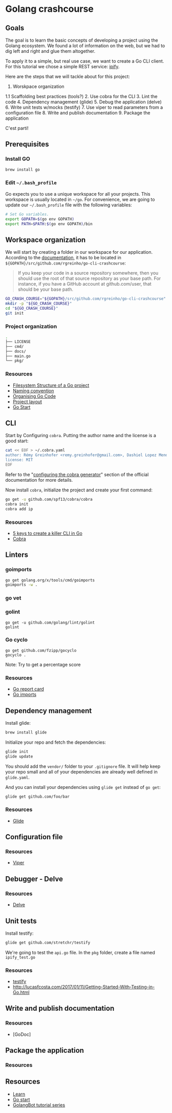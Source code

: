 # Golang crashcourse

## Goals

The goal is to learn the basic concepts of developing a project using the Golang ecosystem. We found a lot of
information on the web, but we had to dig left and right and glue them altogether.

To apply it to a simple, but real use case, we want to create a Go CLI client. For this tutorial we chose a simple REST
service: [ipify](https://www.ipify.org/).

Here are the steps that we will tackle about for this project:
1. Worskpace organization

  1.1 Scaffolding best practices (tools?)
2. Use cobra for the CLI
3. Lint the code
4. Dependency management (glide)
5. Debug the application (delve)
6. Write unit tests w/mocks (testify)
7. Use viper to read parameters from a configuration file
8. Write and publish documentation
9. Package the application

C'est parti!

## Prerequisites

### Install GO
```bash
brew install go
```

### Edit `~/.bash_profile`

Go expects you to use a unique workspace for all your projects. This workspace is usually located in `~/go`.
For convenience, we are going to update our  `~/.bash_profile` file with the following variables:
```bash
# Set Go variables.
export GOPATH=$(go env GOPATH)
export PATH=$PATH:$(go env GOPATH)/bin
```

## Workspace organization

We will start by creating a folder in our workspace for our application. According to the
[documentation](https://golang.org/doc/code.html#ImportPaths), it has to be located in
`${GOPATH}/src/github.com/rgreinho/go-cli-crashcourse`:
> If you keep your code in a source repository somewhere, then you should use the root of that source repository as your base path. For instance, if you have a GitHub account at github.com/user, that should be your base path.

```bash
GO_CRASH_COURSE="${GOPATH}/src/github.com/rgreinho/go-cli-crashcourse"
mkdir -p "${GO_CRASH_COURSE}"
cd "${GO_CRASH_COURSE}"
git init
```

### Project organization

```bash
.
├── LICENSE
├── cmd/
├── docs/
├── main.go
└── pkg/
```

### Resources

* [Filesystem Structure of a Go project](https://flaviocopes.com/go-filesystem-structure/)
* [Naming convention](https://talks.golang.org/2014/names.slide#1)
* [Organising Go Code](https://talks.golang.org/2014/organizeio.slide#11)
* [Project layout](https://github.com/golang-standards/project-layout)
* [Go Start](https://github.com/alco/gostart#motivation)
## CLI

Start by Configuring `cobra`. Putting the author name and the license is a good start:
```bash
cat << EOF > ~/.cobra.yaml
author: Rémy Greinhofer <remy.greinhofer@gmail.com>, Dashiel Lopez Mendez <hi@dashiel.me>
license: MIT
EOF
```
Refer to the "[configuring the cobra generator](https://github.com/spf13/cobra/blob/master/cobra/README.md)" section of
the official documentation for more details.

Now install `cobra`, initialize the project and create your first command:
```bash
go get -u github.com/spf13/cobra/cobra
cobra init
cobra add ip
```

### Resources

* [5 keys to create a killer CLI in Go](https://blog.alexellis.io/5-keys-to-a-killer-go-cli/)
* [Cobra](https://github.com/spf13/cobra)

## Linters

### goimports

```bash
go get golang.org/x/tools/cmd/goimports
goimports -w .
```

### go vet

### golint

```
go get -u github.com/golang/lint/golint
golint
```

### Go cyclo

```
go get github.com/fzipp/gocyclo
gocyclo .
```

Note: Try to get a percentage score

### Resources

* [Go report card](https://goreportcard.com/)
* [Go imports](https://godoc.org/golang.org/x/tools/cmd/goimports)

## Dependency management

Install glide:
```bash
brew install glide
```

Initialize your repo and fetch the dependencies:
```bash
glide init
glide update
```

You should add the `vendor/` folder to your `.gitignore` file. It will help keep your repo small and all of your
dependencies are already well defined in `glide.yaml`.

And you can install your dependencies using `glide get` instead of `go get`:
```bash
glide get github.com/foo/bar
```

### Resources

* [Glide](https://glide.sh)

## Configuration file

### Resources

* [Viper](https://github.com/spf13/viper)

## Debugger - Delve

### Resources

* [Delve](https://github.com/derekparker/delve)

## Unit tests

Install testify:
```bash
glide get github.com/stretchr/testify
```

We're going to test the `api.go` file. In the `pkg` folder, create a file named `ipify_test.go`

### Resources

* [testify](https://github.com/stretchr/testify)
* <http://lucasfcosta.com/2017/01/11/Getting-Started-With-Testing-in-Go.html>

## Write and publish documentation

### Resources

* [GoDoc]

## Package the application

### Resources

## Resources

* [Learn](https://github.com/golang/go/wiki/Learn)
* [Go start](https://github.com/alco/gostart)
* [GolangBot tutorial series](https://golangbot.com/learn-golang-series/)
